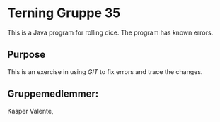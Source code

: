 # Terning Gruppe 35
This is a Java program for rolling dice.
The program has known errors. 

## Purpose
This is an exercise in using _GIT_ to fix errors and trace the changes.

## Gruppemedlemmer:
Kasper Valente, 
